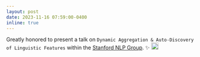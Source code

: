 ```yaml
---
layout: post
date: 2023-11-16 07:59:00-0400
inline: true
---
```


Greatly honored to present a talk on `Dynamic Aggregation & Auto-Discovery of Linguistic Features` within the [Stanford NLP Group](https://nlp.stanford.edu/). :sparkles:  <img src="https://github.com/liuyanchen1015/liuyanchen1015.github.io/assets/43295960/5a3cf578-f7e4-4a6e-9a04-f0922c5e70d1" alt="drawing" width="19"/> 
